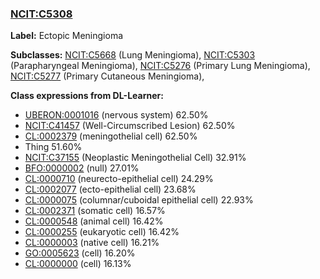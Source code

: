 
### [NCIT:C5308](http://purl.obolibrary.org/obo/NCIT_C5308)
**Label:** Ectopic Meningioma

**Subclasses:** [NCIT:C5668](http://purl.obolibrary.org/obo/NCIT_C5668) (Lung Meningioma), [NCIT:C5303](http://purl.obolibrary.org/obo/NCIT_C5303) (Parapharyngeal Meningioma), [NCIT:C5276](http://purl.obolibrary.org/obo/NCIT_C5276) (Primary Lung Meningioma), [NCIT:C5277](http://purl.obolibrary.org/obo/NCIT_C5277) (Primary Cutaneous Meningioma), 

**Class expressions from DL-Learner:**

- [UBERON:0001016](http://purl.obolibrary.org/obo/UBERON_0001016) (nervous system) 62.50%
- [NCIT:C41457](http://purl.obolibrary.org/obo/NCIT_C41457) (Well-Circumscribed Lesion) 62.50%
- [CL:0002379](http://purl.obolibrary.org/obo/CL_0002379) (meningothelial cell) 62.50%
- Thing 51.60%
- [NCIT:C37155](http://purl.obolibrary.org/obo/NCIT_C37155) (Neoplastic Meningothelial Cell) 32.91%
- [BFO:0000002](http://purl.obolibrary.org/obo/BFO_0000002) (null) 27.01%
- [CL:0000710](http://purl.obolibrary.org/obo/CL_0000710) (neurecto-epithelial cell) 24.29%
- [CL:0002077](http://purl.obolibrary.org/obo/CL_0002077) (ecto-epithelial cell) 23.68%
- [CL:0000075](http://purl.obolibrary.org/obo/CL_0000075) (columnar/cuboidal epithelial cell) 22.93%
- [CL:0002371](http://purl.obolibrary.org/obo/CL_0002371) (somatic cell) 16.57%
- [CL:0000548](http://purl.obolibrary.org/obo/CL_0000548) (animal cell) 16.42%
- [CL:0000255](http://purl.obolibrary.org/obo/CL_0000255) (eukaryotic cell) 16.42%
- [CL:0000003](http://purl.obolibrary.org/obo/CL_0000003) (native cell) 16.21%
- [GO:0005623](http://purl.obolibrary.org/obo/GO_0005623) (cell) 16.20%
- [CL:0000000](http://purl.obolibrary.org/obo/CL_0000000) (cell) 16.13%


